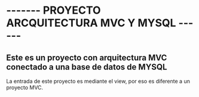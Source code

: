 # ------- **PROYECTO ARCQUITECTURA MVC Y MYSQL** ------

## Este es un proyecto con arquitectura MVC conectado a una base de datos de MYSQL

La entrada de este proyecto es mediante el view, por eso es diferente a un proyecto MVC.
